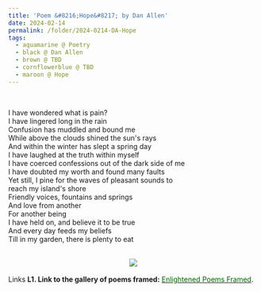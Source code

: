```yaml
---
title: 'Poem &#8216;Hope&#8217; by Dan Allen'
date: 2024-02-14
permalink: /folder/2024-0214-DA-Hope
tags:
  - aquamarine @ Poetry
  - black @ Dan Allen
  - brown @ TBD
  - cornflowerblue @ TBD
  - maroon @ Hope
---
```


<br>

<p>
I have wondered what is pain?<br>
I have lingered long in the rain<br>
Confusion has muddled and bound me<br>
While above the clouds shined the sun's rays<br>
And within the winter has slept a spring day<br>
I have laughed at the truth within myself<br>
I have coerced confessions out of the dark side of me<br>
I have doubted my worth and found many faults<br>
Yet still, I pine for the waves of pleasant sounds to<br>
reach my island's shore<br>
Friendly voices, fountains and springs<br>
And love from another<br>
For another being<br>
I have held on, and believe it to be true<br>
And every day feeds my beliefs<br>
Till in my garden, there is plenty to eat<br>
</p>

<br>

<div style="text-align: center"><img src="/images/Poem_'Hope'_by_Dan_Allen.jpg" /></div>

<br>

<wave-list>
<list-title color="DarkSeaGreen" width="25">Links</list-title>
  <list-item color="BlanchedAlmond"  width="285"><b> L1. Link to the gallery of poems framed:</b> <a href="https://imageevent.com/sahaja/art/enlightenedpoemsframed"><font color="DarkGreen">Enlightened Poems Framed</font></a>. </list-item>
</wave-list>